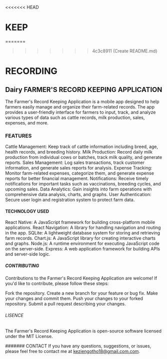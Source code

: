 <<<<<<< HEAD
# KEEP
=======
>>>>>>> 4c3c8911 (Create README.md)
# RECORDING
## Dairy FARMER'S RECORD KEEPING APPLICATION
The Farmer's Record Keeping Application is a mobile app designed to help farmers easily manage and organize their farm-related records. The app provides a user-friendly interface for farmers to input, track, and analyze various types of data such as cattle records, milk production, sales, expenses, and more.
### FEATURES
Cattle Management: Keep track of cattle information including breed, age, health records, and breeding history.
Milk Production: Record daily milk production from individual cows or batches, track milk quality, and generate reports.
Sales Management: Log sales transactions, track customer information, and generate sales reports for analysis.
Expense Tracking: Monitor farm-related expenses, categorize them, and generate expense reports for better financial management.
Notifications: Receive timely notifications for important tasks such as vaccinations, breeding cycles, and upcoming sales.
Data Analytics: Gain insights into farm operations with comprehensive data analysis, charts, and graphs.
User Authentication: Secure user login and registration system to protect farm data.
#### TECHNOLOGY USED
React Native: A JavaScript framework for building cross-platform mobile applications.
React Navigation: A library for handling navigation and routing in the app.
SQLite: A lightweight database system for storing and retrieving farm records.
Chart.js: A JavaScript library for creating interactive charts and graphs.
Node.js: A runtime environment for executing JavaScript code on the server-side.
Express: A web application framework for building APIs and server-side logic.
##### CONTRIBUTING
Contributions to the Farmer's Record Keeping Application are welcome! If you'd like to contribute, please follow these steps:

Fork the repository.
Create a new branch for your feature or bug fix.
Make your changes and commit them.
Push your changes to your forked repository.
Submit a pull request describing your changes.

###### LISENCE
The Farmer's Record Keeping Application is open-source software licensed under the MIT License.


####### CONTACT
If you have any questions, suggestions, or issues, please feel free to contact me  at keziengotho18@gmail.com.com.

